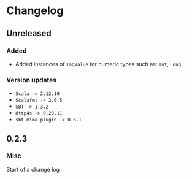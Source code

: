 # Changelog
## Unreleased
### Added
-   Added instances of `TagValue` for numeric types such as: `Int`, `Long`...
### Version updates
-   `Scala -> 2.12.10`
-   `Scalafmt -> 2.0.5`
-   `SBT -> 1.3.2`
-   `Http4s -> 0.20.11`
-   `sbt-mima-plugin -> 0.6.1`
## 0.2.3
### Misc
Start of a change log
